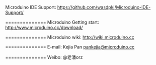 ﻿Microduino IDE Support:
https://github.com/wasdpkj/Microduino-IDE-Support/

==============
Microduino Getting start:
http://www.microduino.cc/download/

==============
Microduino wiki:
http://wiki.microduino.cc

==============
E-mail:
Kejia Pan
pankejia@microduino.cc

==============
Weibo:
@老潘orz